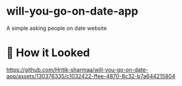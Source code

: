 # will-you-go-on-date-app

A simple asking people on date website

# 🎥 How it Looked 
https://github.com/Hritik-sharmaa/will-you-go-on-date-app/assets/130376335/c1032422-ffee-4870-8c32-b7a644215804

